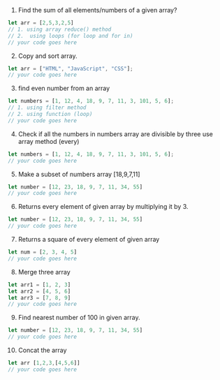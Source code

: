 1. Find the sum of all elements/numbers of a given array?
```js
let arr = [2,5,3,2,5]
// 1. using array reduce() method
// 2.  using loops (for loop and for in)
// your code goes here 
```   

2. Copy and sort array.
```js
let arr = ["HTML", "JavaScript", "CSS"];
// your code goes here
```

3. find even number from an array
```js
let numbers = [1, 12, 4, 18, 9, 7, 11, 3, 101, 5, 6];
// 1. using filter method
// 2. using function (loop)
// your code goes here
```

4.  Check if all the numbers in numbers array are divisible by three use array method (every)
```js
let numbers = [1, 12, 4, 18, 9, 7, 11, 3, 101, 5, 6];
// your code goes here
```

5. Make a subset of numbers array [18,9,7,11]
```js
let number = [12, 23, 18, 9, 7, 11, 34, 55]
// your code goes here 
```

6. Returns every element of given array by multiplying it by 3.
```js
let number = [12, 23, 18, 9, 7, 11, 34, 55]
// your code goes here 
```

7. Returns a square of every element of given array
```js
let num = [2, 3, 4, 5]
// your code goes here 
```

8. Merge three array
```js
let arr1 = [1, 2, 3]
let arr2 = [4, 5, 6]
let arr3 = [7, 8, 9]
// your code goes here 
```

9. Find nearest number of 100 in given array.
```js
let number = [12, 23, 18, 9, 7, 11, 34, 55]
// your code goes here
```

10. Concat the array
```js
let arr [1,2,3,[4,5,6]]
// your code goes here
```